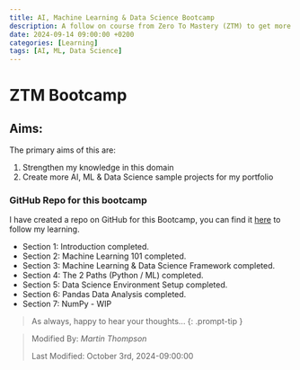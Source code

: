 ```yaml
---
title: AI, Machine Learning & Data Science Bootcamp
description: A follow on course from Zero To Mastery (ZTM) to get more practice in this domain
date: 2024-09-14 09:00:00 +0200
categories: [Learning]
tags: [AI, ML, Data Science]
---
```


# ZTM Bootcamp

## Aims:

The primary aims of this are:
1. Strengthen my knowledge in this domain
2. Create more AI, ML & Data Science sample projects for my portfolio

### GitHub Repo for this bootcamp

I have created a repo on GitHub for this Bootcamp, you can find it [here](https://github.com/designcodemastery/ztm-ai-ml-data-science-bootcamp) to follow my learning.

- Section 1: Introduction completed.
- Section 2: Machine Learning 101 completed.
- Section 3: Machine Learning & Data Science Framework completed.
- Section 4: The 2 Paths (Python / ML) completed.
- Section 5: Data Science Environment Setup completed.
- Section 6: Pandas Data Analysis completed.
- Section 7: NumPy - WIP


> As always, happy to hear your thoughts... 
{: .prompt-tip }

>
> Modified By: _Martin Thompson_
>
> Last Modified: October 3rd, 2024-09:00:00